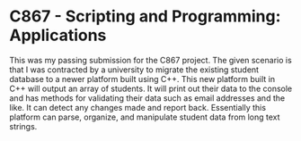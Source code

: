 # C867 - Scripting and Programming: Applications

This was my passing submission for the C867 project. The given scenario is that I was contracted by a university to migrate the existing student database to a newer platform built using C++. This new platform built in C++ will output an array of students. It will print out their data to the console and has methods for validating their data such as email addresses and the like. It can detect any changes made and report back. Essentially this platform can parse, organize, and manipulate student data from long text strings.
